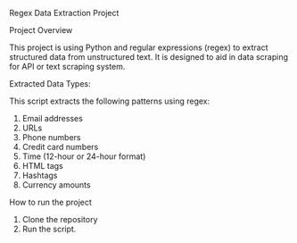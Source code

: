 Regex Data Extraction Project

Project Overview

This project is using Python and regular expressions (regex) to extract structured data from unstructured text. It is designed to aid in data scraping for API or text scraping system.

Extracted Data Types:

This script extracts the following patterns using regex: 

1. Email addresses
2. URLs 
3. Phone numbers 
4. Credit card numbers 
5. Time (12-hour or 24-hour format) 
6. HTML tags 
7. Hashtags 
8. Currency amounts

How to run the project
1. Clone the repository
2. Run the script.
